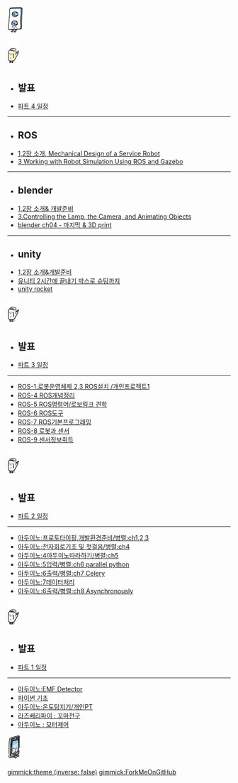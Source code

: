 #

[![Main](/doc/img/m01.gif)](/)

[![PART4](/doc/img/m05_ros.gif)]()

  * ## 발표
  * [파트 4 일정](doc/part4/intro.md)
  ----------
  * ## ROS
  * [1,2장 소개, Mechanical Design of a Service Robot](/doc/part4/d01.md)
  * [3 Working with Robot Simulation Using ROS and Gazebo](/doc/part4/d03.md)
  ----------
  * ## blender
  * [1,2장 소개& 개발준비](/doc/part4/d01.md)
  * [3.Controlling the Lamp, the Camera, and Animating Objects ](/doc/part4/d03.md)
  * [blender ch04 - 마지막 & 3D print](/doc/part4/d04.md)
  ----------
  * ## unity
  * [1,2장 소개&개발준비](/doc/part4/d01.md)
  * [유니티 2시간에 끝내기 박스로 슈팅까지](/doc/part4/d02.md)
  * [unity rocket](/doc/part4/d05.md)

[![PART3](/doc/img/m06.gif)]()

  * ## 발표
  * [파트 3 일정](doc/part3/intro.md)
  ----------
  * [ROS-1.로봇운영체제 2,3 ROS설치 /개인프로젝트1](doc/part3/d01.md)
  * [ROS-4 ROS개념정리](doc/part3/d02.md)
  * [ROS-5 ROS명령어/로보링크 견학](doc/part3/d03.md)
  * [ROS-6 ROS도구](doc/part3/d04.md)
  * [ROS-7 ROS기본프로그래밍](doc/part3/d05.md)
  * [ROS-8 로봇과 센서](doc/part3/d06.md)
  * [ROS-9 센서정보취득](doc/part3/d07.md)

[![PART2](/doc/img/m06.gif)]()

  * ## 발표
  * [파트 2 일정](doc/part2/intro.md)
  ----------
  * [아두이노:프로토타이핑,개발환경준비/병렬:ch1,2,3](doc/part2/d01.md)
  * [아두이노:전자회로기초 및 첫걸음/병렬:ch4](doc/part2/d02.md)
  * [아두이노:4아두이노따라하기/병렬:ch5](doc/part2/d03.md)
  * [아두이노:5입력/병렬:ch6 parallel python](doc/part2/d04.md)
  * [아두이노:6출력/병렬:ch7 Celery](doc/part2/d05.md)
  * [아두이노:7데이터처리](doc/part2/d06.md)
  * [아두이노:6출력/병렬:ch8 Asynchronously](doc/part2/d07.md)

[![PART1](/doc/img/m06.gif)]()

  * ## 발표
  * [파트 1 일정](doc/part1/intro.md)
  ----------
  * [아두이노:EMF Detector](doc/part1/d01.md)
  * [파이썬 기초](doc/part1/d02.md)
  * [아두이노:온도탐지기/개인PT](doc/part1/d03.md)
  * [라즈베리파이 : 꼬마전구](doc/part1/d04.md)
  * [아두이노 : 모터제어](doc/part1/d05.md)

[![모임후기](/doc/img/m04.gif)](doc/after.md)

[gimmick:theme (inverse: false)](bootstrap)
[gimmick:ForkMeOnGitHub](https://github.com/arduberryspin/arduberryspin.github.io)

<style>
.dropdown{
	display: flex !important;
}
#md-content{
	width: 100% !important;
}
.img-thumbnail{
	/*width: 100%;*/
}

#md-page-menu{
	display:none;
}

iframe{
	width: 100%;
	height: 600px;
]}
</style>
